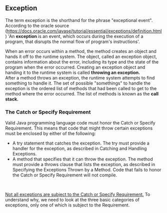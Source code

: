 ## Exception

The term exception is the shorthand for the phrase "exceptional event". According to
the oracle source (https://docs.oracle.com/javase/tutorial/essential/exceptions/definition.html)
'An <b>exception </b> is an event, which occurs during the execution of a program, that disrupts the normal flow of
program's instructions'.

When an error occurs within a method, the method creates an object and hands it off to the runtime system.
The object, called an exception object, contains information about the error, 
including its type and the state of the program when the error occurred. 
Creating an exception object and handing it to the runtime system is called
<b> throwing an exception. </b>
<br/>
After a method throws an exception, the runtime system attempts to find something to handle it. The set of possible
"somethings" to handle the exception is the ordered list of methods that had been called to get to
the method where the error occurred. The list of methods is known as the
<b> call stack. </b>


### The Catch or Specify Requirement
Valid Java programming language code must honor the Catch or Specify Requirement. This means that code that might throw certain exceptions must be enclosed by either of the following:

* A try statement that catches the exception. The try must provide a
handler for the exception, as described in Catching and Handling 
Exceptions.
* A method that specifies that it can throw the exception. The method must provide a throws clause that lists the exception, as described in Specifying the Exceptions Thrown by a Method.
Code that fails to honor the Catch or Specify Requirement will not compile.
<br/>

<u>Not all exceptions are subject to the Catch or Specify Requirement.</u>
To understand why, we need to look at the three basic categories of 
exceptions, only one of which is subject to the Requirement.

